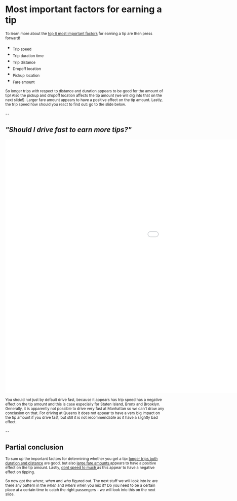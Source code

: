 # Most important factors for earning a tip 


<sub>To learn more about the <u>top 6 most important factors</u> for earning a tip are then press forward!</sub> 
+ <sub>Trip speed</sub>
+ <sub>Trip duration time</sub>
+ <sub>Trip distance </sub>
+ <sub>Dropoff location</sub>
+ <sub>Pickup location</sub>
+ <sub>Fare amount</sub>


<sub>So longer trips with respect to distance and duration appears to be good for the amount of tip! Also the pickup and dropoff location affects the tip amount (we will dig into that on the next slide!). Larger fare amount appears to have a positive effect on the tip amount. Lastly, the trip speed how should you react to find out: go to the slide below. </sub>

--


## *"Should I drive fast to earn more tips?"*
<iframe src="images/tip_vs_speed.html" 
        sandbox="allow-same-origin allow-scripts" 
        width="1500" 
        height="800" 
        scrolling="no" 
        seamless="seamless" 
        frameborder="0">
        </iframe>

<sub>You should not just by default drive fast, because it appears has trip speed has a negative effect on the tip amount and this is case especially for Staten Island, Bronx and Brooklyn. Generally, it is apparently not possible to drive very fast at Manhattan so we can't draw any conclusion on that. For driving at Queens it does not appear to have a very big impact on the tip amount if you drive fast, but still it is not recommendable as it have a slightly bad effect. </sub>


--

## Partial conclusion

<sub> To sum up the important factors for determining whether you get a tip: <u> longer trips both duration and distance</u> are good, but also <u> large fare amounts </u> appears to have a positive effect on the tip amount. Lastly, <u> dont speed to much </u> as this appear to have a negative effect on tipping.</sub>

<sub>So now got the *where*, *when* and *who* figured out. The next stuff we will look into is: are there any pattern in the *when* and *where* when you mix it? Do you need to be a certain place at a certain time to catch the right passengers - we will look into this on the next slide. </sub>

